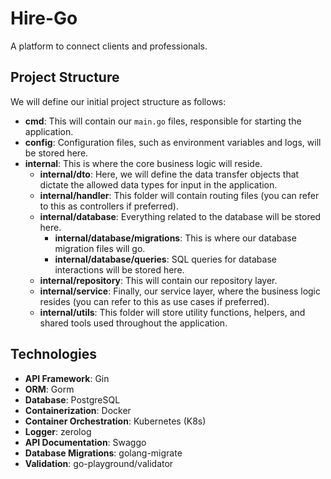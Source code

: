 # Hire-Go
A platform to connect clients and professionals.

## Project Structure
We will define our initial project structure as follows:

- **cmd**: This will contain our `main.go` files, responsible for starting the application.
- **config**: Configuration files, such as environment variables and logs, will be stored here.
- **internal**: This is where the core business logic will reside.
  - **internal/dto**: Here, we will define the data transfer objects that dictate the allowed data types for input in the application.
  - **internal/handler**: This folder will contain routing files (you can refer to this as controllers if preferred).
  - **internal/database**: Everything related to the database will be stored here.
    - **internal/database/migrations**: This is where our database migration files will go.
    - **internal/database/queries**: SQL queries for database interactions will be stored here.
  - **internal/repository**: This will contain our repository layer.
  - **internal/service**: Finally, our service layer, where the business logic resides (you can refer to this as use cases if preferred).
  - **internal/utils**: This folder will store utility functions, helpers, and shared tools used throughout the application.

## Technologies
- **API Framework**: Gin
- **ORM**: Gorm
- **Database**: PostgreSQL
- **Containerization**: Docker
- **Container Orchestration**: Kubernetes (K8s)
- **Logger**: zerolog
- **API Documentation**: Swaggo
- **Database Migrations**: golang-migrate
- **Validation**: go-playground/validator
